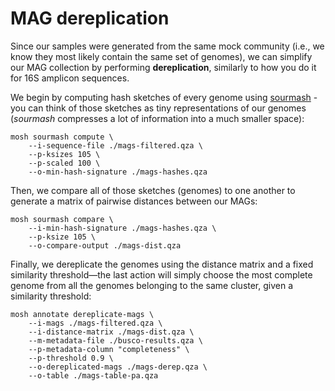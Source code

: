 # MAG dereplication
Since our samples were generated from the same mock community (i.e., we know they most likely contain the same set of 
genomes), we can simplify our MAG collection by performing __dereplication__, similarly to how you do it for 16S 
amplicon sequences.

We begin by computing hash sketches of every genome using [sourmash](https://sourmash.readthedocs.io/en/latest/) - you 
can think of those sketches as tiny representations of our genomes (_sourmash_ compresses a lot of information into a 
much smaller space):
```{code} bash
mosh sourmash compute \
    --i-sequence-file ./mags-filtered.qza \
    --p-ksizes 105 \
    --p-scaled 100 \
    --o-min-hash-signature ./mags-hashes.qza
```

Then, we compare all of those sketches (genomes) to one another to generate a matrix of pairwise distances between our MAGs:
```{code} bash
mosh sourmash compare \
    --i-min-hash-signature ./mags-hashes.qza \
    --p-ksize 105 \
    --o-compare-output ./mags-dist.qza
```

Finally, we dereplicate the genomes using the distance matrix and a fixed similarity threshold—the last action will 
simply choose the most complete genome from all the genomes belonging to the same cluster, given a similarity threshold:
```{code} bash
mosh annotate dereplicate-mags \
    --i-mags ./mags-filtered.qza \
    --i-distance-matrix ./mags-dist.qza \
    --m-metadata-file ./busco-results.qza \
    --p-metadata-column "completeness" \
    --p-threshold 0.9 \
    --o-dereplicated-mags ./mags-derep.qza \
    --o-table ./mags-table-pa.qza
```
